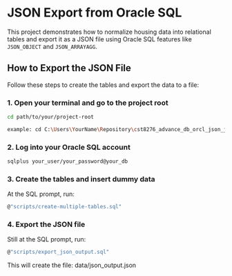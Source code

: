 # JSON Export from Oracle SQL

This project demonstrates how to normalize housing data into relational tables and export it as a JSON file using Oracle SQL features like `JSON_OBJECT` and `JSON_ARRAYAGG`.

## How to Export the JSON File

Follow these steps to create the tables and export the data to a file:

### 1. Open your terminal and go to the project root

```bash
cd path/to/your/project-root

example: cd C:\Users\YourName\Repository\cst8276_advance_db_orcl_json_js
```
### 2. Log into your Oracle SQL account
```bash
sqlplus your_user/your_password@your_db
```

### 3. Create the tables and insert dummy data
At the SQL prompt, run:
```bash
@"scripts/create-multiple-tables.sql"
```

### 4. Export the JSON file
Still at the SQL prompt, run:
```bash
@"scripts/export_json_output.sql"
```
This will create the file: data/json_output.json

